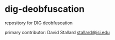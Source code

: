 dig-deobfuscation
===========

repository for DIG deobfuscation

primary contributor: David Stallard <stallard@isi.edu>
